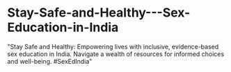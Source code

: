 # Stay-Safe-and-Healthy---Sex-Education-in-India
"Stay Safe and Healthy: Empowering lives with inclusive, evidence-based sex education in India. Navigate a wealth of resources for informed choices and well-being. #SexEdIndia"
